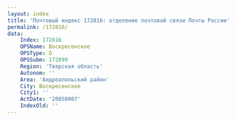 ```yaml
---
layout: index
title: 'Почтовый индекс 172816: отделение почтовой связи Почты России'
permalink: /172816/
data:
    Index: 172816
    OPSName: Воскресенское
    OPSType: О
    OPSSubm: 172899
    Region: 'Тверская область'
    Autonom: ''
    Area: 'Андреапольский район'
    City: Воскресенское
    City1: ''
    ActDate: '20050907'
    IndexOld: ''
---
```

